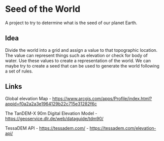 # Seed of the World

A project to try to determine what is the seed of our planet Earth.

## Idea

Divide the world into a grid and assign a value to that topographic location. The value can represent things such as elevation or check for body of water.
Use these values to create a representation of the world. We can maybe try to create a seed that can be used to generate the world following a set of rules.

## Links

Global elevation Map - https://www.arcgis.com/apps/Profile/index.html?appid=f0a2a2a3e1964129b22c715e31282f6c

The TanDEM-X 90m Digital Elevation Model - https://geoservice.dlr.de/web/dataguide/tdm90/

TessaDEM API - https://tessadem.com/ - https://tessadem.com/elevation-api/
